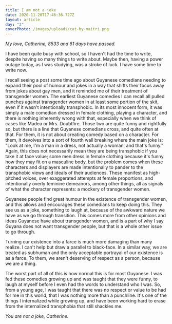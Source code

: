 ```yaml
---
title: I am not a joke
date: 2020-11-20T17:46:36.727Z
layout: article
day: "2"
coverPhoto: /images/uploads/cat-by-maitri.png
---
```

*My love, Catherine, 8533 and 61 days have passed.*

I have been quite busy with school, so I haven't had the time to write, despite having so many things to write about. Maybe then, having a power outage today, as I was studying, was a stroke of luck. I have some time to write now.

I recall seeing a post some time ago about Guyanese comedians needing to expand their pool of humour and jokes in a way that shifts their focus away from jokes about gay men, and it reminded me of their treatment of transgender women. The earliest Guyanese comedies I can recall all pulled punches against transgender women in at least some portion of the skit, even if it wasn't intentionally transphobic. In its most innocent form, it was simply a male comedian dressed in female clothing, playing a character, and there is nothing inherently wrong with that, especially when we think of cases like Madea or Mrs. Doubtfire. Those two are quite funny and rightfully so, but there is a line that Guyanese comedians cross, and quite often at that. For them, it is not about creating comedy based on a character. For them, it devolves into a sort of fourth wall breaking where the main joke is: "Look at me, I'm a man in a dress, not actually a woman, and that's funny." Again, this does not necessarily mean they are being transphobic if you take it at face value; some men dress in female clothing because it's funny how they may fit on a masculine body, but the problem comes when these characters and displayers are made intentionally to pander to the transphobic views and ideals of their audiences. These manifest as high-pitched voices, over exaggerated attempts at female proportions, and intentionally overly feminine demeanors, among other things, all as signals of what the character represents: a mockery of transgender women.

Guyanese people find great humour in the existence of transgender women, and this allows and encourages these comedians to keep doing this. They see us as a joke, something to laugh at, because of the awkward nature we have as we go through transition. This comes more from other opinions and ideas Guyanese have about transgender women, and is a part of why I say Guyana does not want transgender people, but that is a whole other issue to go through.

Turning our existence into a farce is much more damaging than many realize. I can't help but draw a parallel to black-face. In a similar way, we are treated as subhuman and the only acceptable portrayal of our existence is as a farce. To them, we aren't deserving of respect as a person, because we are a thing.

The worst part of all of this is how normal this is for most Guyanese. I was fed these comedies growing up and was taught that they were funny, to laugh at myself before I even had the words to understand who I was. So, from a young age, I was taught that there was no respect or value to be had for me in this world, that I was nothing more than a punchline. It's one of the things I internalized while growing up, and have been working hard to erase from the internalized transphobia that still shackles me.

*You are not a joke, Catherine.*